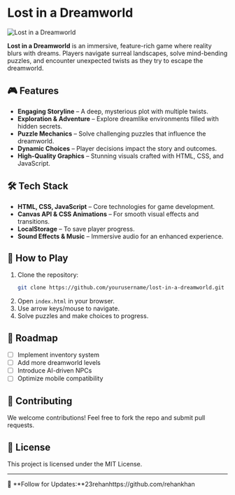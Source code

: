 # Lost in a Dreamworld

![Lost in a Dreamworld](https://your-image-link.com)

**Lost in a Dreamworld** is an immersive, feature-rich game where reality blurs with dreams. Players navigate surreal landscapes, solve mind-bending puzzles, and encounter unexpected twists as they try to escape the dreamworld.

## 🎮 Features

- **Engaging Storyline** – A deep, mysterious plot with multiple twists.
- **Exploration & Adventure** – Explore dreamlike environments filled with hidden secrets.
- **Puzzle Mechanics** – Solve challenging puzzles that influence the dreamworld.
- **Dynamic Choices** – Player decisions impact the story and outcomes.
- **High-Quality Graphics** – Stunning visuals crafted with HTML, CSS, and JavaScript.

## 🛠️ Tech Stack

- **HTML, CSS, JavaScript** – Core technologies for game development.
- **Canvas API & CSS Animations** – For smooth visual effects and transitions.
- **LocalStorage** – To save player progress.
- **Sound Effects & Music** – Immersive audio for an enhanced experience.

## 🚀 How to Play

1. Clone the repository:
   ```sh
   git clone https://github.com/yourusername/lost-in-a-dreamworld.git
   ```
2. Open `index.html` in your browser.
3. Use arrow keys/mouse to navigate.
4. Solve puzzles and make choices to progress.

## 🌟 Roadmap

- [ ] Implement inventory system
- [ ] Add more dreamworld levels
- [ ] Introduce AI-driven NPCs
- [ ] Optimize mobile compatibility

## 🤝 Contributing

We welcome contributions! Feel free to fork the repo and submit pull requests.

## 📜 License

This project is licensed under the MIT License.

---

🔗 **Follow for Updates:**23rehanhttps://github.com/rehankhan
